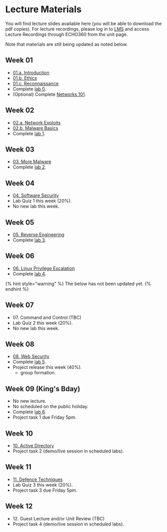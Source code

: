 # Lecture Materials

You will find lecture slides available here (you will be able to download the pdf copies). For lecture recordings, please log in to [LMS](https://lms.uwa.edu.au/) and access Lecture Recordings through ECHO360 from the unit page.

Note that materials are still being updated as noted below.

## Week 01

* [01.a. Introduction](https://github.com/uwacyber/cits3006/raw/2023S2/cits3006-lectures/00.Introduction.pdf)
* [01.b. Ethics](https://github.com/uwacyber/cits3006/raw/2023S2/cits3006-lectures/01.Ethics.pdf)
* [01.c. Reconnaissance](https://github.com/uwacyber/cits3006/raw/2023S2/cits3006-lectures/02.Reconnaissance\_vertical.pdf)
* Complete [lab 0](../cits3006-labs/lab-0-setup-and-linux.md).
* (Optional) Complete [Networks 101](../cits3006-labs/network-101.md).

## Week 02

* [02.a. Network Exploits](https://github.com/uwacyber/cits3006/raw/2023S2/cits3006-lectures/03.Network\_Exploits\_vertical.pdf)
* [02.b. Malware Basics](https://github.com/uwacyber/cits3006/raw/2023S2/cits3006-lectures/04.Malware\_Basics\_vertical.pdf)
* Complete [lab 1](../cits3006-labs/lab-1-network-security.md).

## Week 03

* [03. More Malware](https://github.com/uwacyber/cits3006/raw/2023S2/cits3006-lectures/05.More\_malware\_vertical.pdf)
* Complete [lab 2](../cits3006-labs/lab-2-malware.md).

## Week 04

* [04. Software Security](https://github.com/uwacyber/cits3006/raw/2023S2/cits3006-lectures/06.Software\_security\_vertical.pdf)
* Lab Quiz 1 this week (20%).
* No new lab this week.

## Week 05

* [05. Reverse Engineering](https://github.com/uwacyber/cits3006/raw/2023S2/cits3006-lectures/07.Reverse\_engineering\_vertical.pdf)
* Complete [lab 3](../cits3006-labs/lab-3-reverse-engineering.md).

## Week 06

* [06. Linux Privilege Escalation](https://github.com/uwacyber/cits3006/raw/2023S2/cits3006-lectures/08.Local\_Privilege\_Escalation\_Linux.pdf)
* Complete [lab 4](../cits3006-labs/lab-4-privilege-escalation.md).

{% hint style="warning" %}
The below has not been updated yet.
{% endhint %}

## Week 07

* 07\. Command and Control (TBC)
* Lab Quiz 2 this week (20%).
* No new lab this week.

## Week 08

* [08. Web Security](https://github.com/uwacyber/cits3006/raw/2023S2/cits3006-lectures/09.Web\_Security.pdf)
* Complete [lab 5](../cits3006-labs/lab-5-web-security.md).
* Project release this week (40%).
  * group formation.

## Week 09 (King's Bday)

* No new lecture.
* No scheduled on the public holiday.
* Complete [lab 6](../cits3006-labs/lab-6-active-directory.md).
* Project task 1 due Friday 5pm.

## Week 10

* [10. Active Directory](https://github.com/uwacyber/cits3006/raw/2023S2/cits3006-lectures/0C.Active\_Directory.pdf)
* Project task 2 (demo/live session in scheduled labs).

## Week 11

* [11. Defence Techniques](https://github.com/uwacyber/cits3006/raw/2023S2/cits3006-lectures/0B.Defence\_Techniques.pdf)
* Lab Quiz 3 this week (20%).
* Project task 3 due Friday 5pm.

## Week 12

* 12\. Guest Lecture and/or Unit Review (TBC)
* Project task 4 (demo/live session in scheduled labs).
